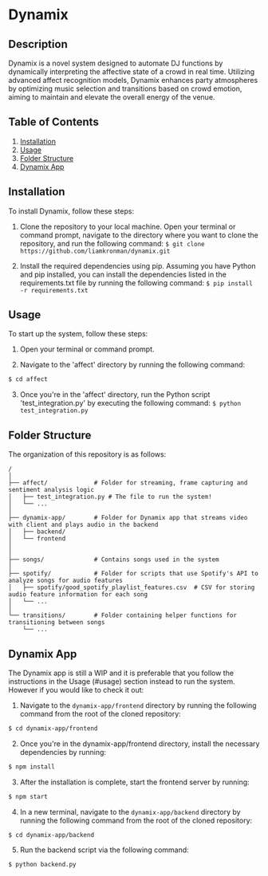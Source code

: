 # Dynamix

## Description
Dynamix is a novel system designed to automate DJ functions by dynamically interpreting the affective state of a crowd in real time. Utilizing advanced affect recognition models, Dynamix enhances party atmospheres by optimizing music selection and transitions based on crowd emotion, aiming to maintain and elevate the overall energy of the venue.

## Table of Contents
1. [Installation](#installation)
2. [Usage](#usage)
3. [Folder Structure](#folder-structure)
4. [Dynamix App](#dynamix-app)


## Installation
To install Dynamix, follow these steps:
1. Clone the repository to your local machine. Open your terminal or command prompt, navigate to the directory where you want to clone the repository, and run the following command: `$ git clone https://github.com/liamkronman/dynamix.git`

2. Install the required dependencies using pip. Assuming you have Python and pip installed, you can install the dependencies listed in the requirements.txt file by running the following command: `$ pip install -r requirements.txt`


## Usage
To start up the system, follow these steps:

1. Open your terminal or command prompt.

2. Navigate to the 'affect' directory by running the following command:

```bash
$ cd affect
```

3. Once you're in the 'affect' directory, run the Python script 'test_integration.py' by executing the following command: `$ python test_integration.py`


## Folder Structure
The organization of this repository is as follows:
```
/
│
├── affect/             # Folder for streaming, frame capturing and sentiment analysis logic 
│   ├── test_integration.py # The file to run the system!
│   └── ...
│
├── dynamix-app/        # Folder for Dynamix app that streams video with client and plays audio in the backend
│   ├── backend/    
│   └── frontend      
│   
│
├── songs/              # Contains songs used in the system
│
├── spotify/            # Folder for scripts that use Spotify's API to analyze songs for audio features
│   ├── spotify/good_spotify_playlist_features.csv  # CSV for storing audio feature information for each song
│   └── ...
│
└── transitions/        # Folder containing helper functions for transitioning between songs
    └── ...
```

## Dynamix App
The Dynamix app is still a WIP and it is preferable that you follow the instructions in the Usage (#usage) section instead to run the system. However if you would like to check it out:

1. Navigate to the `dynamix-app/frontend` directory by running the following command from the root of the cloned repository:

```bash
$ cd dynamix-app/frontend
```

2. Once you're in the dynamix-app/frontend directory, install the necessary dependencies by running:
```bash
$ npm install
```

3. After the installation is complete, start the frontend server by running:
``` bash
$ npm start
```

4. In a new terminal, navigate to the `dynamix-app/backend` directory by running the following command from the root of the cloned repository:
```bash
$ cd dynamix-app/backend
```

5. Run the backend script via the following command:
```bash
$ python backend.py
```
